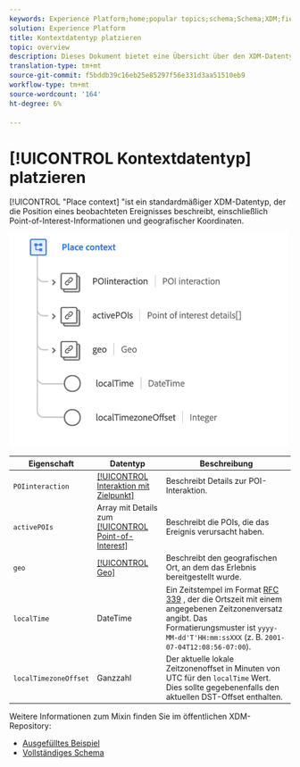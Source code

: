 ```yaml
---
keywords: Experience Platform;home;popular topics;schema;Schema;XDM;fields;schemas;Schemas;place context;placeContext;datatype;data-type;data type;
solution: Experience Platform
title: Kontextdatentyp platzieren
topic: overview
description: Dieses Dokument bietet eine Übersicht über den XDM-Datentyp "Kontext platzieren".
translation-type: tm+mt
source-git-commit: f5bddb39c16eb25e85297f56e331d3aa51510eb9
workflow-type: tm+mt
source-wordcount: '164'
ht-degree: 6%

---
```



# [!UICONTROL Kontextdatentyp] platzieren

[!UICONTROL &quot;Place context] &quot;ist ein standardmäßiger XDM-Datentyp, der die Position eines beobachteten Ereignisses beschreibt, einschließlich Point-of-Interest-Informationen und geografischer Koordinaten.

<img src="../images/data-types/place-context.png" width="500" /><br />

| Eigenschaft | Datentyp | Beschreibung |
| --- | --- | --- |
| `POIinteraction` | [[!UICONTROL Interaktion mit Zielpunkt]](./poi-interaction.md) | Beschreibt Details zur POI-Interaktion. |
| `activePOIs` | Array mit Details zum [[!UICONTROL Point-of-Interest]](./poi-details.md) | Beschreibt die POIs, die das Ereignis verursacht haben. |
| `geo` | [[!UICONTROL Geo]](./geo.md) | Beschreibt den geografischen Ort, an dem das Erlebnis bereitgestellt wurde. |
| `localTime` | DateTime | Ein Zeitstempel im Format [RFC 339](https://tools.ietf.org/html/rfc3339) , der die Ortszeit mit einem angegebenen Zeitzonenversatz angibt. Das Formatierungsmuster ist `yyyy-MM-dd'T'HH:mm:ssXXX` (z. B. `2001-07-04T12:08:56-07:00`). |
| `localTimezoneOffset` | Ganzzahl | Der aktuelle lokale Zeitzonenoffset in Minuten von UTC für den `localTime` Wert. Dies sollte gegebenenfalls den aktuellen DST-Offset enthalten. |

Weitere Informationen zum Mixin finden Sie im öffentlichen XDM-Repository:

* [Ausgefülltes Beispiel](https://github.com/adobe/xdm/blob/master/components/datatypes/placecontext.example.1.json)
* [Vollständiges Schema](https://github.com/adobe/xdm/blob/master/components/datatypes/placecontext.schema.json)